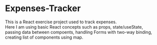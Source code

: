 # Expenses-Tracker

This is a React exercise project used to track expenses.<br>
Here I am using basic React concepts such as props, state/useState, passing data between compoents, handling Forms with two-way binding, creating list of components using map.
